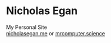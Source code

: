 # Nicholas Egan
My Personal Site  
[nicholasegan.me](http://nicholasegan.me) or [mrcomputer.science](http://mrcomputer.science)
